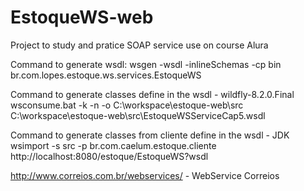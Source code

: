 # EstoqueWS-web
Project to study and pratice SOAP service use on course Alura

Command to generate wsdl:
wsgen -wsdl -inlineSchemas -cp bin br.com.lopes.estoque.ws.services.EstoqueWS

Command to generate classes define in the wsdl - wildfly-8.2.0.Final
wsconsume.bat -k -n -o C:\workspace\estoque-web\src C:\workspace\estoque-web\src\EstoqueWSServiceCap5.wsdl

Command to generate classes from cliente define in the wsdl - JDK
wsimport -s src -p br.com.caelum.estoque.cliente    http://localhost:8080/estoque/EstoqueWS?wsdl


http://www.correios.com.br/webservices/ - WebService Correios